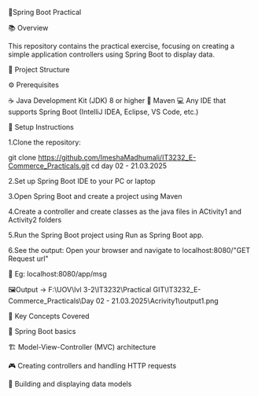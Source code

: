 🍃Spring Boot Practical


📚 Overview

This repository contains the practical exercise, focusing on creating a simple application controllers using Spring Boot to display data.

📂 Project Structure


⚙️ Prerequisites

☕ Java Development Kit (JDK) 8 or higher
🔧 Maven
💻 Any IDE that supports Spring Boot (IntelliJ IDEA, Eclipse, VS Code, etc.)

🚀 Setup Instructions

1.Clone the repository:

git clone https://github.com/ImeshaMadhumali/IT3232_E-Commerce_Practicals.git
cd day 02 - 21.03.2025

2.Set up Spring Boot IDE to your PC or laptop

3.Open Spring Boot and create a project using Maven 

4.Create a controller and create classes as the java files in ACtivity1 and Activity2 folders

5.Run the Spring Boot project using Run as Spring Boot app.

6.See the output:
Open your browser and navigate to localhost:8080/"GET Request url"

📝 Eg: localhost:8080/app/msg

🖼️Output -> F:\UOV\lvl 3-2\IT3232\Practical GIT\IT3232_E-Commerce_Practicals\Day 02 - 21.03.2025\Acrivity1\output1.png


🔑 Key Concepts Covered


🍃 Spring Boot basics

🏗️ Model-View-Controller (MVC) architecture

🎮 Creating controllers and handling HTTP requests

📝 Building and displaying data models


